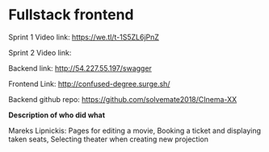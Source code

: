 
# Fullstack frontend

Sprint 1 Video link: https://we.tl/t-1S5ZL6jPnZ

Sprint 2 Video link: 



Backend link: http://54.227.55.197/swagger

Frontend Link: http://confused-degree.surge.sh/

Backend github repo: https://github.com/solvemate2018/CInema-XX



**Description of who did what**

Mareks Lipnickis: Pages for editing a movie, Booking a ticket and displaying taken seats, Selecting theater when creating new projection
